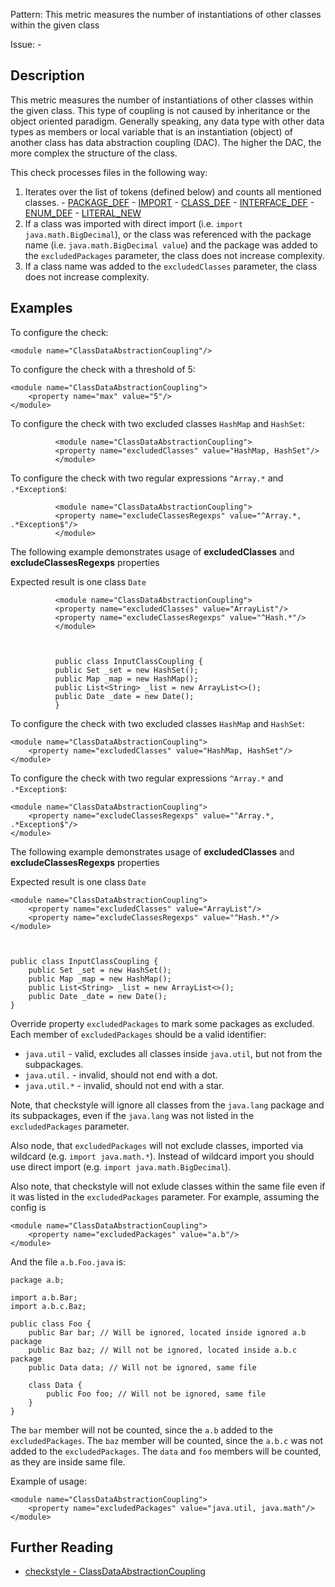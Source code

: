 Pattern: This metric measures the number of instantiations of other classes within the given class

Issue: -

## Description

This metric measures the number of instantiations of other classes within the given class. This type of coupling is not caused by inheritance or the object oriented paradigm. Generally speaking, any data type with other data types as members or local variable that is an instantiation (object) of another class has data abstraction coupling (DAC). The higher the DAC, the more complex the structure of the class. 

This check processes files in the following way: 

  1. Iterates over the list of tokens (defined below) and counts all mentioned classes. 
    - [PACKAGE_DEF](apidocs/com/puppycrawl/tools/checkstyle/api/TokenTypes.html#IMPORT)
    - [IMPORT](apidocs/com/puppycrawl/tools/checkstyle/api/TokenTypes.html#IMPORT)
    - [CLASS_DEF](apidocs/com/puppycrawl/tools/checkstyle/api/TokenTypes.html#CLASS_DEF)
    - [INTERFACE_DEF](apidocs/com/puppycrawl/tools/checkstyle/api/TokenTypes.html#INTERFACE_DEF)
    - [ENUM_DEF](apidocs/com/puppycrawl/tools/checkstyle/api/TokenTypes.html#ENUM_DEF)
    - [LITERAL_NEW](apidocs/com/puppycrawl/tools/checkstyle/api/TokenTypes.html#LITERAL_NEW)
  2. If a class was imported with direct import (i.e. `import java.math.BigDecimal`), or the class was referenced with the package name (i.e. `java.math.BigDecimal value`) and the package was added to the `excludedPackages` parameter, the class does not increase complexity. 
  3. If a class name was added to the `excludedClasses` parameter, the class does not increase complexity. 

## Examples

To configure the check: 
    
    
    <module name="ClassDataAbstractionCoupling"/>
            

To configure the check with a threshold of 5: 
    
    
    <module name="ClassDataAbstractionCoupling">
        <property name="max" value="5"/>
    </module>
            

To configure the check with two excluded classes `HashMap` and `HashSet`: 
    
    
              <module name="ClassDataAbstractionCoupling">
              <property name="excludedClasses" value="HashMap, HashSet"/>
              </module>
            

To configure the check with two regular expressions `^Array.*` and `.*Exception$`: 
    
    
              <module name="ClassDataAbstractionCoupling">
              <property name="excludeClassesRegexps" value="^Array.*, .*Exception$"/>
              </module>
            

The following example demonstrates usage of **excludedClasses** and **excludeClassesRegexps** properties 

Expected result is one class `Date`
    
    
              <module name="ClassDataAbstractionCoupling">
              <property name="excludedClasses" value="ArrayList"/>
              <property name="excludeClassesRegexps" value="^Hash.*"/>
              </module>
            
    
    
              public class InputClassCoupling {
              public Set _set = new HashSet();
              public Map _map = new HashMap();
              public List<String> _list = new ArrayList<>();
              public Date _date = new Date();
              }
            

To configure the check with two excluded classes `HashMap` and `HashSet`: 
    
    
    <module name="ClassDataAbstractionCoupling">
        <property name="excludedClasses" value="HashMap, HashSet"/>
    </module>
            

To configure the check with two regular expressions `^Array.*` and `.*Exception$`: 
    
    
    <module name="ClassDataAbstractionCoupling">
        <property name="excludeClassesRegexps" value="^Array.*, .*Exception$"/>
    </module>
            

The following example demonstrates usage of **excludedClasses** and **excludeClassesRegexps** properties 

Expected result is one class `Date`
    
    
    <module name="ClassDataAbstractionCoupling">
        <property name="excludedClasses" value="ArrayList"/>
        <property name="excludeClassesRegexps" value="^Hash.*"/>
    </module>
            
    
    
    public class InputClassCoupling {
        public Set _set = new HashSet();
        public Map _map = new HashMap();
        public List<String> _list = new ArrayList<>();
        public Date _date = new Date();
    }
            

Override property `excludedPackages` to mark some packages as excluded. Each member of `excludedPackages` should be a valid identifier: 

  - `java.util` \- valid, excludes all classes inside `java.util`, but not from the subpackages. 
  - `java.util.` \- invalid, should not end with a dot. 
  - `java.util.*` \- invalid, should not end with a star. 

Note, that checkstyle will ignore all classes from the `java.lang` package and its subpackages, even if the `java.lang` was not listed in the `excludedPackages` parameter. 

Also node, that `excludedPackages` will not exclude classes, imported via wildcard (e.g. `import java.math.*`). Instead of wildcard import you should use direct import (e.g. `import java.math.BigDecimal`). 

Also note, that checkstyle will not exlude classes within the same file even if it was listed in the `excludedPackages` parameter. For example, assuming the config is 
    
    
    <module name="ClassDataAbstractionCoupling">
        <property name="excludedPackages" value="a.b"/>
    </module>
              

And the file `a.b.Foo.java` is: 
    
    
    package a.b;
    
    import a.b.Bar;
    import a.b.c.Baz;
    
    public class Foo {
        public Bar bar; // Will be ignored, located inside ignored a.b package
        public Baz baz; // Will not be ignored, located inside a.b.c package
        public Data data; // Will not be ignored, same file
    
        class Data {
            public Foo foo; // Will not be ignored, same file
        }
    }
              

The `bar` member will not be counted, since the `a.b` added to the `excludedPackages`. The `baz` member will be counted, since the `a.b.c` was not added to the `excludedPackages`. The `data` and `foo` members will be counted, as they are inside same file. 

Example of usage: 
    
    
    <module name="ClassDataAbstractionCoupling">
        <property name="excludedPackages" value="java.util, java.math"/>
    </module>

## Further Reading

* [checkstyle - ClassDataAbstractionCoupling](http://checkstyle.sourceforge.net/config_metrics.html#ClassDataAbstractionCoupling)